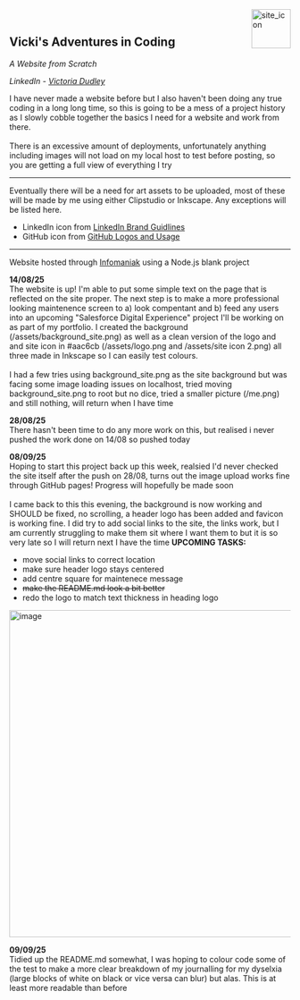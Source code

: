 <html lang="en">
 
<body>
 
<div> 
 <img width="70" height="70" alt="site_icon" align="right" src="https://github.com/user-attachments/assets/327081a4-8b92-43b9-8f69-ebbff859b301">
 </br>
 <h2>Vicki's Adventures in Coding</h2>
</div

<h4><i>A Website from Scratch</i></h4>

<i>LinkedIn - <a href="https://www.linkedin.com/in/victoria-dudley/">Victoria Dudley</a></i>
</br>

I have never made a website before but I also haven't been doing any true coding in a long long time, so this is going to be a mess of a project history as I slowly cobble together the basics I need for a website and work from there.
 </br> </br>
There is an excessive amount of deployments, unfortunately anything including images will not load on my local host to test before posting, so you are getting a full view of everything I try
 </br>

<hr>

Eventually there will be a need for art assets to be uploaded, most of these will be made by me using either Clipstudio or Inkscape. Any exceptions will be listed here.
</br>
 <ul>
  <li>LinkedIn icon from <a href="https://brand.linkedin.com/downloads">LinkedIn Brand Guidlines</a></li>
  <li>GitHub icon from <a href="https://github.com/logos">GitHub Logos and Usage</a></li>
</ul> 

<hr>

Website hosted through <a href="https://www.infomaniak.com/en">Infomaniak</a> using a Node.js blank project

<p>
  <b>14/08/25</b>
  </br>
    The website is up! I'm able to put some simple text on the page that is reflected on the site proper. The next step is to make a more professional looking maintenence screen to a) look compentant and b) feed any users into an upcoming "Salesforce Digital Experience"       project I'll be working on as part of my portfolio. I created the background (/assets/background_site.png) as well as a clean version of the logo and and site icon in #aac6cb (/assets/logo.png and /assets/site icon 2.png) all three made in Inkscape so I can easily         test colours. 
  </br></br>
    I had a few tries using background_site.png as the site background but was facing some image loading issues on localhost, tried moving background_site.png to root but no dice, tried a smaller picture (/me.png) and still nothing, will return when I have time
</p>

<p>
  <b>28/08/25</b>
</br>
    There hasn't been time to do any more work on this, but realised i never pushed the work done on 14/08 so pushed today
 </p>

  <p>
    <b>08/09/25</b>
    </br>
      Hoping to start this project back up this week, realsied I'd never checked the site itself after the push on 28/08, turns out the image upload works fine through GitHub pages! Progress will hopefully be made soon
      </br></br>
      I came back to this this evening, the background is now working and SHOULD be fixed, no scrolling,  a header logo has been added and favicon is working fine. I did try to add social links to the site, the links work, but I am currently struggling to make them sit          where I want them to but it is so very late so I will return next I have the time
        <b>UPCOMING TASKS:</b>    
            <ul>
              <li>move social links to correct location</li>
              <li>make sure header logo stays centered</li>
              <li>add centre square for maintenece message</li>
              <li><del>make the README.md look a bit better</del></li>
              <li>redo the logo to match text thickness in heading logo</li>
            </ul> 
      
 <img width="1922" height="585" alt="image" src="https://github.com/user-attachments/assets/e7333470-8445-4abd-b00b-0c6ff7056285" />

  </p>

  <p>
    <b>09/09/25</b>
    </br>
      Tidied up the README.md somewhat, I was hoping to colour code some of the test to make a more clear breakdown of my journalling for my dyselxia (large blocks of white on black or vice versa can blur) but alas. This is at least more readable than before
  </p>
</body>
